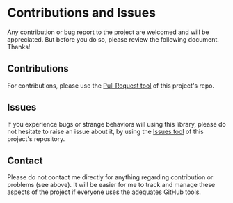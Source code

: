 # Contributions and Issues

Any contribution or bug report to the project are welcomed and will be appreciated.
But before you do so, please review the following document.
Thanks!

## Contributions

For contributions, please use the [Pull Request tool](https://github.com/Tazaf/ionicitude/pulls) of this project's repo.

## Issues

If you experience bugs or strange behaviors will using this library, please do not hesitate to raise an issue about it, by using the [Issues tool](https://github.com/Tazaf/ionicitude/issues) of this project's repository.

## Contact

Please do not contact me directly for anything regarding contribution or problems (see above).
It will be easier for me to track and manage these aspects of the project if everyone uses the adequates GitHub tools.
